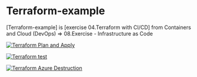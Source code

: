 # Terraform-example
  [Terraform-example] is [exercise 04.Terraform with CI/CD] from Containers and Cloud (DevOps) => 08.Exercise - Infrastructure as Code


[![Terraform Plan and Apply](https://github.com/VladimirShalamanov/Terraform-example/actions/workflows/terraform-apply.yml/badge.svg)](https://github.com/VladimirShalamanov/Terraform-example/actions/workflows/terraform-apply.yml)

[![Terraform test](https://github.com/VladimirShalamanov/Terraform-example/actions/workflows/terraform-test.yml/badge.svg)](https://github.com/VladimirShalamanov/Terraform-example/actions/workflows/terraform-test.yml)

[![Terraform Azure Destruction](https://github.com/VladimirShalamanov/Terraform-example/actions/workflows/terraform-destroy.yml/badge.svg)](https://github.com/VladimirShalamanov/Terraform-example/actions/workflows/terraform-destroy.yml)
